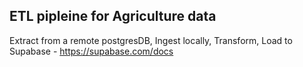 ## ETL pipleine for Agriculture data

Extract from a remote postgresDB,
Ingest locally,
Transform,
Load to Supabase - https://supabase.com/docs
